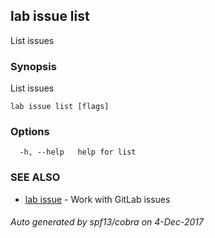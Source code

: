 ## lab issue list

List issues

### Synopsis


List issues

```
lab issue list [flags]
```

### Options

```
  -h, --help   help for list
```

### SEE ALSO
* [lab issue](lab_issue.md)	 - Work with GitLab issues

###### Auto generated by spf13/cobra on 4-Dec-2017
